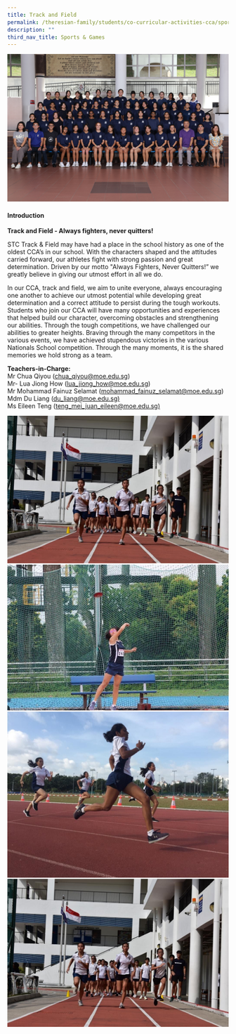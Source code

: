 ```yaml
---
title: Track and Field
permalink: /theresian-family/students/co-curricular-activities-cca/sports-n-games/track-and-field/
description: ""
third_nav_title: Sports & Games
---
```

<img src="/images/tf1234.jpg">
<h4><strong>Introduction</strong></h4>
<p><strong>Track and Field - Always fighters, never quitters!</strong></p>
<p>STC Track &amp; Field may have had a place in the school history as one of the oldest CCA’s in our school. With the characters shaped and the attitudes carried forward, our athletes fight with strong passion and great determination. Driven by our motto "Always Fighters, Never Quitters!” we greatly believe in giving our utmost effort in all we do.</p>
<p>In our CCA, track and field, we aim to unite everyone, always encouraging one another to achieve our utmost potential while developing great determination and a correct attitude to persist during the tough workouts. Students who join our CCA will have many opportunities and experiences that helped build our character, overcoming obstacles and strengthening our abilities. Through the tough competitions, we have challenged our abilities to greater heights. Braving through the many competitors in the various events, we have achieved stupendous victories in the various Nationals School competition. Through the many moments, it is the shared memories we hold strong as a team.</p>

<p><strong>Teachers-in-Charge:<br></strong>Mr Chua Qiyou (<a href="mailto:chua_qiyou@moe.edu.sg">chua_qiyou@moe.edu.sg</a>)<br>Mr- Lua Jiong How (<a href="mailto:lua_jiong_how@moe.edu.sg">lua_jiong_how@moe.edu.sg</a>)<br>Mr Mohammad Fainuz Selamat (<a href="mailto:mohammad_fainuz_selamat@moe.edu.sg">mohammad_fainuz_selamat@moe.edu.sg</a>)<br>Mdm Du Liang (<a href="mailto:du_liang@moe.edu.sg">du_liang@moe.edu.sg)</a><br>Ms Eileen Teng (<a href="mailto:teng_mei_juan_eileen@moe.edu.sg">teng_mei_juan_eileen@moe.edu.sg)</a></p>

<img src="/images/tf2.jpg"><br>
<img src="/images/tf3.jpg"><br>
<img src="/images/tf4.jpg"><br>
<img src="/images/tf5.jpg">